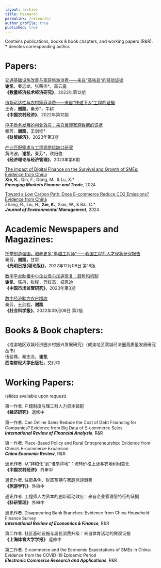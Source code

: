 ```yaml
---
layout: archive
title: Research
permalink: /research/
author_profile: true
published: true
---
```


Contains publications, books & book chapters, and working papers (R&R).<br>
**\*** denotes corresponding author.

Papers: 
======
[交通基础设施改善与家庭旅游消费——来自“高铁县”的经验证据](https://kns.cnki.net/kcms2/article/abstract?v=3uoqIhG8C45S0n9fL2suRadTyEVl2pW9UrhTDCdPD64IA6cfqkuuZwo38F5tCK_4tgCZN1wj3h3oBdu-TBhb_FBHX9Qp1qxa&uniplatform=NZKPT)<br>
**谢凯**，秦志龙，张荣杰*，高云露<br>
**《数量经济技术经济研究》**，2023年第12期

[市场可达性与农村家庭消费——来自“快递下乡”工程的证据](http://crecrs-zgncjj.ajcass.org/Magazine/Show/84492)<br>
王奇，**谢凯**，秦芳*，牛耕<br>
**《中国农村经济》**，2022年第12期

[电子商务发展的创业效应：来自微观家庭数据的证据](http://cmjj.ajcass.org/Magazine/Show?ID=939)<br>
秦芳，**谢凯**，王剑程*<br>
**《财贸经济》**，2023年第3期

[产业匹配需求与工程师供给缺口研究](https://kns.cnki.net/kcms2/article/abstract?v=3uoqIhG8C44YLTlOAiTRKibYlV5Vjs7ioT0BO4yQ4m_mOgeS2ml3UAdMqQkwSXjJ94fURQO5KTdm6F3belbEgO41CnIeNPId&uniplatform=NZKPT)<br>
黄海波，**谢凯**，秦芳*，欧阳俊<br>
**《经济理论与经济管理》**，2023年第6期

[The Impact of Digital Finance on the Survival and Growth of SMEs: Evidence from China](https://www.tandfonline.com/doi/abs/10.1080/1540496X.2024.2332392)<br>
**Xie, K.**, Qin, F., Dong, M., & Lu, X.*<br>
_**Emerging Markets Finance and Trade**_, 2024

[Toward a Low Carbon Path: Does E-commerce Reduce CO2 Emissions? Evidence from China](https://www.sciencedirect.com/science/article/abs/pii/S0301479723025938)<br>
Zhang, R., Liu, H., **Xie, K.**, Xiao, W., & Bai, C.*<br>
_**Journal of Environmental Management**_, 2024


Academic Newspapers and Magazines: 
======
[托举制造强国，培养更多“卓越工程师”——我国工程师人才现状研究报告](https://epaper.gmw.cn/gmrb/html/2022-12/08/nw.D110000gmrb_20221208_1-16.htm)<br>
秦芳，**谢凯**，甘犁<br>
**《光明日报(理论版)》**，2022年12月08日 第16版

[数字平台助推中小企业信心加速恢复：趋势和机制](https://kns.cnki.net/kcms2/article/abstract?v=3uoqIhG8C44YLTlOAiTRKibYlV5Vjs7ioT0BO4yQ4m_mOgeS2ml3UDrL-YceOCIulxFoR5-cuTv4Vkd-dCYxIyF81ezJlt7M&uniplatform=NZKPT)<br>
**谢凯**，陈丹，张程，万红杰，郑思迪<br>
**《中国市场监管研究》**，2023年第3期

[数字经济助力农户增收](http://epaper.routeryun.com/Article/index/aid/7163431.html)<br>
秦芳，王剑程，**谢凯**<br>
**《社会科学报》**，2022年09月08日 第2版

Books & Book chapters: 
======
《成渝地区双城经济圈乡村振兴发展研究》（成渝地区双城经济圈高质量发展研究丛书）<br>
伍骏骞，秦志龙，**谢凯**<br>
**西南财经大学出版社**，交付中

Working Papers:
======
(slides available upon request)

第一作者. 户籍制度与理工科人力资本错配<br>
**《经济研究》** 返修中<br>

第一作者. Can Online Sales Reduce the Cost of Debt Financing for Companies? Evidence from Big Data of E-commerce Sales<br>
_**International Review of Financial Analysis**_, R&R<br>

第一作者. Place-Based Policy and Rural Entrepreneurship: Evidence from China’s E-commerce Expansion<br>
_**China Economic Review**_, R&R.<br>

通讯作者. 从“非粮化”到“谁来种地”：流转价格上涨与农地利用变化<br>
**《中国农村经济》** 外审中<br>

通讯作者. 住房条例、财富预期与家庭旅游消费<br>
**《旅游学刊》** 外审中<br>

通讯作者. 工程师人力资本的创新驱动效应：来自企业管理层特征的证据<br>
**《科研管理》** 外审中<br>

通讯作者. Disappearing Bank Branches: Evidence from China Household Finance Survey<br>
_**International Review of Economics & Finance**_, R&R<br>

第二作者. 社区基础设施与居民消费升级：来自体育活动的微观证据<br>
**《上海体育大学学报》** 返修中<br>

第二作者. E-commerce and the Economic Expectations of SMEs in China: Evidence from the COVID-19 Epidemic Period<br>
_**Electronic Commerce Research and Applications**_, R&R

